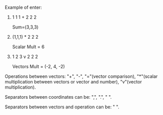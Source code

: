 Example of enter:
1)	1 1 1 + 2 2 2 

	Sum=(3,3,3)
	
2)	(1,1,1) * 2 2 2

	Scalar Mult = 6

3)	1 2 3 v 2 2 2

	Vectors Mult = (-2, 4, -2)

Operations between vectors:
"+", "-", "="(vector comparison), "*"(scalar multiplication between vectors or vector and number), "v"(vector multiplication).
   
Separators between coordinates can be: ",", ".", " ". 

Separators between vectors and operation can be: " ".

